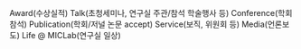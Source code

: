Award(수상실적)
Talk(초청세미나, 연구실 주관/참석 학술행사 등)
Conference(학회참석)
Publication(학회/저널 논문 accept)
Service(보직, 위원회 등)
Media(언론보도)
Life @ MICLab(연구실 일상)